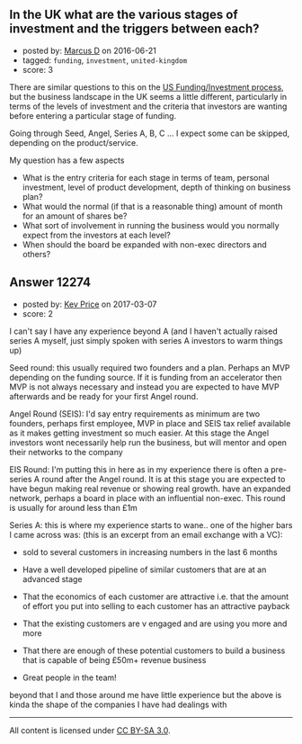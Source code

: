 ## In the UK what are the various stages of investment and the triggers between each?

- posted by: [Marcus D](https://stackexchange.com/users/258531/marcus-d) on 2016-06-21
- tagged: `funding`, `investment`, `united-kingdom`
- score: 3

There are similar questions to this on the [US Funding/Investment process][1], but the business landscape in the UK seems a little different, particularly in terms of the levels of investment and the criteria that investors are wanting before entering a particular stage of funding.

Going through Seed, Angel, Series A, B, C ... I expect some can be skipped, depending on the product/service.

My question has a few aspects

 - What is the entry criteria for each stage in terms of team, personal investment, level of product development, depth of thinking on business plan?
 - What would the normal (if that is a reasonable thing) amount of month for an amount of shares be?
 - What sort of involvement in running the business would you normally expect from the investors at each level?
 - When should the board be expanded with non-exec directors and others? 

  [1]: https://startups.stackexchange.com/questions/3196/what-are-the-general-milestones-for-startups-in-different-stages-of-funding


## Answer 12274

- posted by: [Kev Price](https://stackexchange.com/users/1109274/kev-price) on 2017-03-07
- score: 2

I can't say I have any experience beyond A (and I haven't actually raised series A myself, just simply spoken with series A investors to warm things up)

Seed round: this usually required two founders and a plan. Perhaps an MVP depending on the funding source. If it is funding from an accelerator then MVP is not always necessary and instead you are expected to have MVP afterwards and be ready for your first Angel round.

Angel Round (SEIS): I'd say entry requirements as minimum are two founders, perhaps first employee, MVP in place and SEIS tax relief available as it makes getting investment so much easier. At this stage the Angel investors wont necessarily help run the business, but will mentor and open their networks to the company

EIS Round: I'm putting this in here as in my experience there is often a pre-series A round after the Angel round. It is at this stage you are expected to have begun making real revenue or showing real growth. have an expanded network, perhaps a board in place with an influential non-exec.
This round is usually for around less than £1m

Series A: this is where my experience starts to wane.. one of the higher bars I came across was: (this is an excerpt from an email exchange with a VC):

 - sold to several customers in increasing numbers in the last 6 months
 
 - Have a well developed pipeline of similar customers that are at an
   advanced stage 
 - That the economics of each customer are attractive
   i.e. that the amount of effort you put into selling to each customer
   has an attractive payback 
 - That the existing customers are v engaged
   and are using you more and more 
 - That there are enough of these potential customers to build a business that is capable of being £50m+ revenue business 
 - Great people in the team!

 beyond that I and those around me have little experience but the above is kinda the shape of the companies I have had dealings with



---

All content is licensed under [CC BY-SA 3.0](https://creativecommons.org/licenses/by-sa/3.0/).
